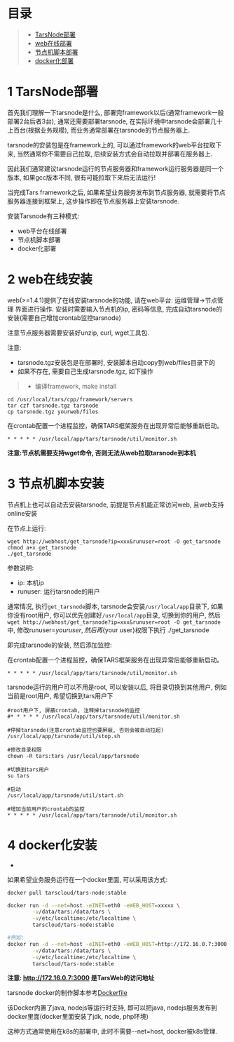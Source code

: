 
# 目录
> * [TarsNode部署](#chapter-1)
> * [web在线部署](#chapter-2)
> * [节点机脚本部署](#chapter-3)
> * [docker化部署](#chapter-4)

# 1 <span id="chapter-1"></span>TarsNode部署

首先我们理解一下tarsnode是什么, 部署完framework以后(通常framework一般部署2台后者3台), 通常还需要部署tarsnode, 在实际环境中tarsnode会部署几十上百台(根据业务规模), 而业务通常部署在tarsnode的节点服务器上.

tarsnode的安装包是在framework上的, 可以通过framework的web平台拉取下来, 当然通常你不需要自己拉取, 后续安装方式会自动拉取并部署在服务器上.

因此我们通常建议tarsnode运行的节点服务器和framework运行服务器是同一个版本, 如果gcc版本不同, 很有可能拉取下来后无法运行!

当完成Tars framework之后, 如果希望业务服务发布到节点服务器, 就需要将节点服务器连接到框架上, 这步操作即在节点服务器上安装tarsnode.

安装Tarsnode有三种模式:
- web平台在线部署
- 节点机脚本部署
- docker化部署

# 2 <span id="chapter-2"></span>web在线安装

web(>=1.4.1)提供了在线安装tarsnode的功能, 请在web平台: 运维管理->节点管理 界面进行操作. 安装时需要输入节点机的ip, 密码等信息, 完成自动tarsnode的安装(需要自己增加crontab监控tarsnode)

注意节点服务器需要安装好unzip, curl, wget工具包.

注意:
- tarsnode.tgz安装包是在部署时, 安装脚本自动copy到web/files目录下的
- 如果不存在, 需要自己生成tarsnode.tgz, 如下操作
>- 编译framework, make install
```
cd /usr/local/tars/cpp/framework/servers
tar czf tarsnode.tgz tarsnode
cp tarsnode.tgz yourweb/files
```

在crontab配置一个进程监控，确保TARS框架服务在出现异常后能够重新启动。
```
* * * * * /usr/local/app/tars/tarsnode/util/monitor.sh
```

**注意:节点机需要支持wget命令, 否则无法从web拉取tarsnode到本机**

# 3 <span id="chapter-3"></span>节点机脚本安装

节点机上也可以自动去安装tarsnode, 前提是节点机能正常访问web, 且web支持online安装

在节点上运行:
```
wget http://webhost/get_tarsnode?ip=xxx&runuser=root -O get_tarsnode
chmod a+x get_tarsnode
./get_tarsnode
```

参数说明:
- ip: 本机ip
- runuser: 运行tarsnode的用户

通常情况, 执行`get_tarsnode`脚本, tarsnode会安装`/usr/local/app`目录下, 如果你没有root用户, 你可以优先创建好`/usr/local/app`目录, 切换到你的用户, 然后`wget http://webhost/get_tarsnode?ip=xxx&runuser=root -O get_tarsnode`中, 修改runuser=${your user}, 然后再${your user}权限下执行 ./get_tarsnode 

即完成tarsnode的安装, 然后添加监控:

在crontab配置一个进程监控，确保TARS框架服务在出现异常后能够重新启动。
```
* * * * * /usr/local/app/tars/tarsnode/util/monitor.sh
```


tarsnode运行的用户可以不用是root, 可以安装以后, 将目录切换到其他用户, 例如当前是root用户, 希望切换到tars用户下

```
#root用户下, 屏蔽crontab, 注释掉tarsnode的监控
#* * * * * /usr/local/app/tars/tarsnode/util/monitor.sh

#停掉tarsnode(注意crontab监控也要屏蔽, 否则会被自动拉起)
/usr/local/app/tarsnode/util/stop.sh

#修改目录权限
chown -R tars:tars /usr/local/app/tarsnode

#切换到tars用户
su tars

#启动
/usr/local/app/tarsnode/util/start.sh

#增加当前用户的crontab的监控
* * * * * /usr/local/app/tars/tarsnode/util/monitor.sh
```

# 4 <span id="chapter-4"></span>docker化安装

- 
如果希望业务服务运行在一个docker里面, 可以采用该方式:

```sh
docker pull tarscloud/tars-node:stable
```

```sh
docker run -d --net=host -eINET=eth0 -eWEB_HOST=xxxxx \
        -v/data/tars:/data/tars \
        -v/etc/localtime:/etc/localtime \
        tarscloud/tars-node:stable

#例如:
docker run -d --net=host -eINET=eth0 -eWEB_HOST=http://172.16.0.7:3000 \
        -v/data/tars:/data/tars \
        -v/etc/localtime:/etc/localtime \
        tarscloud/tars-node:stable     
```

**注意: http://172.16.0.7:3000 是TarsWeb的访问地址**

tarsnode docker的制作脚本参考[Dockerfile](https://github.com/TarsCloud/TarsDocker/blob/master/tarsnode/Dockerfile)

该Docker内置了java, nodejs等运行时支持, 即可以把java, nodejs服务发布到docker里面(docker里面安装了jdk, node, php环境)

这种方式通常使用在k8s的部署中, 此时不需要--net=host, docker被k8s管理.

